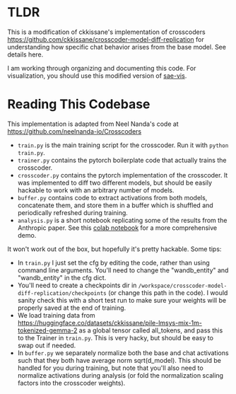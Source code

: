 # TLDR
This is a modification of ckkissane's implementation of crosscoders https://github.com/ckkissane/crosscoder-model-diff-replication for understanding how specific chat behavior arises from the base model. See details here.

I am working through organizing and documenting this code. For visualization, you should use this modified version of [sae-vis](github.com/aranguri/crosscoder-sae-vis).

# Reading This Codebase

This implementation is adapted from Neel Nanda's code at https://github.com/neelnanda-io/Crosscoders

* `train.py` is the main training script for the crosscoder. Run it with `python train.py`. 
* `trainer.py` contains the pytorch boilerplate code that actually trains the crosscoder.
* `crosscoder.py` contains the pytorch implementation of the crosscoder. It was implemented to diff two different models, but should be easily hackable to work with an arbitrary number of models.
* `buffer.py` contains code to extract activations from both models, concatenate them, and store them in a buffer which is shuffled and periodically refreshed during training.
* `analysis.py` is a short notebook replicating some of the results from the Anthropic paper. See this [colab notebook](https://colab.research.google.com/drive/124ODki4dUjfi21nuZPHRySALx9I74YHj?usp=sharing) for a more comprehensive demo.

It won't work out of the box, but hopefully it's pretty hackable. Some tips:
* In `train.py` I just set the cfg by editing the code, rather than using command line arguments. You'll need to change the "wandb_entity" and "wandb_entity" in the cfg dict.
* You'll need to create a checkpoints dir in `/workspace/crosscoder-model-diff-replication/checkpoints` (or change this path in the code). I would sanity check this with a short test run to make sure your weights will be properly saved at the end of training.
* We load training data from https://huggingface.co/datasets/ckkissane/pile-lmsys-mix-1m-tokenized-gemma-2 as a global tensor called all_tokens, and pass this to the Trainer in `train.py`. This is very hacky, but should be easy to swap out if needed.
* In `buffer.py` we separately normalize both the base and chat activations such that they both have average norm sqrt(d_model). This should be handled for you during training, but note that you'll also need to normalize activations during analysis (or fold the normalization scaling factors into the crosscoder weights). 

